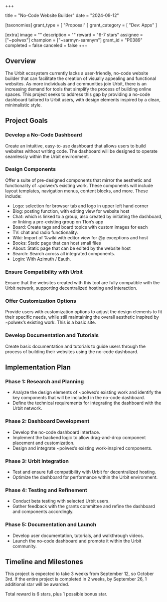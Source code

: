 +++

title = "No-Code Website Builder"
date = "2024-09-12"

[taxonomies]
grant_type = [ "Proposal" ]
grant_category = [ "Dev: Apps" ]

[extra]
image = ""
description = ""
reward = "6-7 stars"
assignee = ["~polwex"]
champion = ["~sarmyn-samnym"]
grant_id = "P0389"
completed = false
canceled = false
+++

## Overview

The Urbit ecosystem currently lacks a user-friendly, no-code website builder that can facilitate the creation of visually appealing and functional websites. As more individuals and communities join Urbit, there is an increasing demand for tools that simplify the process of building online spaces. This project seeks to address this gap by providing a no-code dashboard tailored to Urbit users, with design elements inspired by a clean, minimalistic style.

## Project Goals

### Develop a No-Code Dashboard

Create an intuitive, easy-to-use dashboard that allows users to build websites without writing code. The dashboard will be designed to operate seamlessly within the Urbit environment.

### Design Components

Offer a suite of pre-designed components that mirror the aesthetic and functionality of ~polwex’s existing work. These components will include layout templates, navigation menus, content blocks, and more. These include:

 * Logo: selection for browser tab and logo in upper left hand corner
 * Blog: posting function, with editing view for website host
 * Chat: which is linked to a group, also created by initiating the dashboard, or linking a pre-existing group on Tlon’s app
 * Board: Create tags and board topics with custom images for each
 * TV: chat and radio functionality.
 * Wiki: Import of %wiki with editor view for @p exceptions and host
 * Books: Static page that can host small files
 * About: Static page that can be edited by the website host
 * Search: Search across all integrated components.
 * Login: With Azimuth / Eauth.

### Ensure Compatibility with Urbit

Ensure that the websites created with this tool are fully compatible with the Urbit network, supporting decentralized hosting and interaction.
 
### Offer Customization Options

Provide users with customization options to adjust the design elements to fit their specific needs, while still maintaining the overall aesthetic inspired by ~polwex’s existing work. This is a basic site.

### Develop Documentation and Tutorials

Create basic documentation and tutorials to guide users through the process of building their websites using the no-code dashboard. 

## Implementation Plan

### Phase 1: Research and Planning

* Analyze the design elements of ~polwex’s existing work and identify the key components that will be included in the no-code dashboard.
* Define the technical requirements for integrating the dashboard with the Urbit network.

### Phase 2: Dashboard Development

* Develop the no-code dashboard interface.
* Implement the backend logic to allow drag-and-drop component placement and customization.
* Design and integrate ~polwex’s existing work-inspired components.

### Phase 3: Urbit Integration

* Test and ensure full compatibility with Urbit for decentralized hosting.
* Optimize the dashboard for performance within the Urbit environment.

### Phase 4: Testing and Refinement

* Conduct beta testing with selected Urbit users.
* Gather feedback with the grants committee and refine the dashboard and components accordingly.

### Phase 5: Documentation and Launch

* Develop user documentation, tutorials, and walkthrough videos.
* Launch the no-code dashboard and promote it within the Urbit community.


## Timeline and Milestones

This project is expected to take 3 weeks from September 12, so October 3rd. If the entire project is completed in 2 weeks, by September 26, 1 additional star will be awarded.

Total reward is 6 stars, plus 1 possible bonus star.
